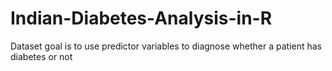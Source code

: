 # Indian-Diabetes-Analysis-in-R
Dataset goal is to use predictor variables to diagnose whether a patient has diabetes or not
